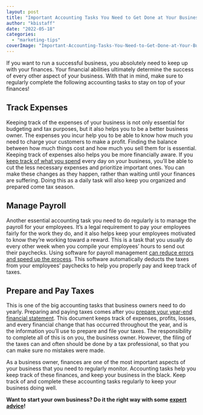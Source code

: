```yaml
---
layout: post
title: "Important Accounting Tasks You Need to Get Done at Your Business"
author: "kbistaff"
date: "2022-05-18"
categories: 
  - "marketing-tips"
coverImage: "Important-Accounting-Tasks-You-Need-to-Get-Done-at-Your-Business.jpg"
---
```


If you want to run a successful business, you absolutely need to keep up with your finances. Your financial abilities ultimately determine the success of every other aspect of your business. With that in mind, make sure to regularly complete the following accounting tasks to stay on top of your finances!

## **Track Expenses**

Keeping track of the expenses of your business is not only essential for budgeting and tax purposes, but it also helps you to be a better business owner. The expenses you incur help you to be able to know how much you need to charge your customers to make a profit. Finding the balance between how much things cost and how much you sell them for is essential. Keeping track of expenses also helps you be more financially aware. If you [keep track of what you spend](https://board.budgetbakers.com/blog/how-do-you-track-small-business-income-and-expenses/) every day on your business, you’ll be able to cut the less necessary expenses and prioritize important ones. You can make these changes as they happen, rather than waiting until your finances are suffering. Doing this as a daily task will also keep you organized and prepared come tax season.

## **Manage Payroll**

Another essential accounting task you need to do regularly is to manage the payroll for your employees. It’s a legal requirement to pay your employees fairly for the work they do, and it also helps keep your employees motivated to know they’re working toward a reward. This is a task that you usually do every other week when you compile your employees’ hours to send out their paychecks. Using software for payroll management [can reduce errors and speed up the process](https://myqualitypayroll.com/how-to-manage-payroll-for-a-small-business/). This software automatically deducts the taxes from your employees’ paychecks to help you properly pay and keep track of taxes.

## **Prepare and Pay Taxes**

This is one of the big accounting tasks that business owners need to do yearly. Preparing and paying taxes comes after you [prepare your year-end financial statement](https://estesscpa.com/the-abcs-of-preparing-year-end-financial-reports/). This document keeps track of expenses, profits, losses, and every financial change that has occurred throughout the year, and is the information you’ll use to prepare and file your taxes. The responsibility to complete all of this is on you, the business owner. However, the filing of the taxes can and often should be done by a tax professional, so that you can make sure no mistakes were made.

As a business owner, finances are one of the most important aspects of your business that you need to regularly monitor. Accounting tasks help you keep track of these finances, and keep your business in the black. Keep track of and complete these accounting tasks regularly to keep your business doing well.

**Want to start your own business? Do it the right way with some** [**expert advice**](https://go.katebagoy.com/ebook)**!**
